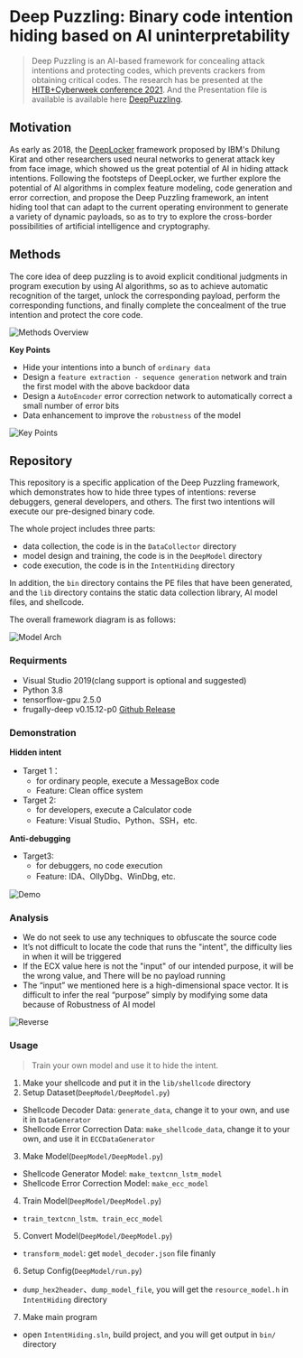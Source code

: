 # Deep Puzzling: Binary code intention hiding based on AI uninterpretability

> Deep Puzzling is an AI-based framework for concealing attack intentions and protecting codes, which prevents crackers from obtaining critical codes. The research has be presented at the [HITB+Cyberweek conference 2021](https://cyberweek.ae/2021/presentations/deep-puzzling-binary-code-intention-hiding-based-on-ai-uninterpretability/).
And the Presentation file is available is available here [DeepPuzzling](misc/Deep_Puzzling_Binary_Code_Intention_Hiding_based_on_AI_Uninterpretability.pdf ':include').


## Motivation

As early as 2018, the [DeepLocker](http://i.blackhat.com/us-18/Thu-August-9/us-18-Kirat-DeepLocker-Concealing-Targeted-Attacks-with-AI-Locksmithing.pdf) framework proposed by IBM's Dhilung Kirat and other researchers used neural networks to generat attack key from face image, which showed us the great potential of AI in hiding attack intentions. Following the footsteps of DeepLocker, we further explore the potential of AI algorithms in complex feature modeling, code generation and error correction, and propose the Deep Puzzling framework, an intent hiding tool that can adapt to the current operating environment to generate a variety of dynamic payloads, so as to try to explore the cross-border possibilities of artificial intelligence and cryptography.


## Methods

The core idea of deep puzzling is to avoid explicit conditional judgments in program execution by using AI algorithms, so as to achieve automatic recognition of the target, unlock the corresponding payload, perform the corresponding functions, and finally complete the concealment of the true intention and protect the core code. 

![Methods Overview](./misc/overview.png)

**Key Points**
- Hide your intentions into a bunch of `ordinary data`
- Design a `feature extraction - sequence generation` network and train the first model with the above backdoor data
- Design a `AutoEncoder` error correction network to automatically correct a small number of error bits
- Data enhancement to improve the `robustness` of the model

![Key Points](./misc/keypoints.png)

## Repository 

This repository is a specific application of the Deep Puzzling framework, which demonstrates how to hide three types of intentions: reverse debuggers, general developers, and others. The first two intentions will execute our pre-designed binary code.

The whole project includes three parts: 
- data collection, the code is in the `DataCollector` directory
- model design and training, the code is in the `DeepModel` directory
- code execution, the code is in the `IntentHiding` directory 

In addition, the `bin` directory contains the PE files that have been generated, and the `lib` directory contains the static data collection library, AI model files, and shellcode.

The overall framework diagram is as follows:

![Model Arch](./misc/model_arch.png)

### Requirments
- Visual Studio 2019(clang support is optional and suggested)
- Python 3.8
- tensorflow-gpu 2.5.0
- frugally-deep v0.15.12-p0 [Github Release](https://github.com/Dobiasd/frugally-deep/releases/tag/v0.15.12-p0)

### Demonstration

**Hidden intent**
- Target 1： 
    - for ordinary people, execute a MessageBox code
    - Feature: Clean office system
- Target 2: 
    - for developers, execute a Calculator code
    - Feature: Visual Studio、Python、SSH，etc.

**Anti-debugging**
- Target3:  
    - for debuggers, no code execution
    - Feature:  IDA、OllyDbg、WinDbg, etc.

![Demo](./misc/demo.png)


### Analysis

- We do not seek to use any techniques to obfuscate the source code
- It’s not difficult to locate the code that runs the "intent", the difficulty lies in when it will be triggered
- If the ECX value here is not the "input" of our intended purpose, it will be the wrong value, and There will be no payload running
- The “input” we mentioned here is a high-dimensional space vector. It is difficult to infer the real “purpose” simply by modifying some data because of Robustness of AI model

![Reverse](./misc/reverse.png)



### Usage

> Train your own model and use it to hide the intent.

1. Make your shellcode and put it in the `lib/shellcode` directory
2. Setup Dataset(`DeepModel/DeepModel.py`)
- Shellcode Decoder Data: `generate_data`, change it to your own, and use it in `DataGenerator`
- Shellcode Error Correction Data: `make_shellcode_data`, change it to your own, and use it in `ECCDataGenerator`
3. Make Model(`DeepModel/DeepModel.py`)
- Shellcode Generator Model: `make_textcnn_lstm_model`
- Shellcode Error Correction Model: `make_ecc_model`
4. Train Model(`DeepModel/DeepModel.py`)
- `train_textcnn_lstm、train_ecc_model`
5. Convert Model(`DeepModel/DeepModel.py`)
- `transform_model`: get `model_decoder.json` file finanly
6. Setup Config(`DeepModel/run.py`)
-  `dump_hex2header`、`dump_model_file`, you will get the `resource_model.h` in `IntentHiding` directory
7. Make main program
- open `IntentHiding.sln`, build project, and you will get output in `bin/` directory